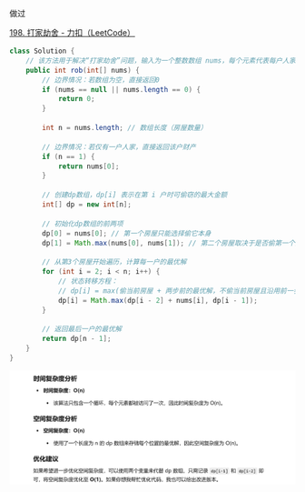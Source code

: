 

做过



[198. 打家劫舍 - 力扣（LeetCode）](https://leetcode.cn/problems/house-robber/description/?envType=study-plan-v2&envId=top-100-liked)





```java
class Solution {
    // 该方法用于解决“打家劫舍”问题，输入为一个整数数组 nums，每个元素代表每户人家的财产
    public int rob(int[] nums) {
        // 边界情况：若数组为空，直接返回0
        if (nums == null || nums.length == 0) {
            return 0;
        }
        
        int n = nums.length; // 数组长度（房屋数量）
        
        // 边界情况：若仅有一户人家，直接返回该户财产
        if (n == 1) {
            return nums[0];
        }

        // 创建dp数组，dp[i] 表示在第 i 户时可偷窃的最大金额
        int[] dp = new int[n];
        
        // 初始化dp数组的前两项
        dp[0] = nums[0]; // 第一个房屋只能选择偷它本身
        dp[1] = Math.max(nums[0], nums[1]); // 第二个房屋取决于是否偷第一个房屋
        
        // 从第3个房屋开始遍历，计算每一户的最优解
        for (int i = 2; i < n; i++) {
            // 状态转移方程：
            // dp[i] = max(偷当前房屋 + 两步前的最优解，不偷当前房屋且沿用前一步最优解)
            dp[i] = Math.max(dp[i - 2] + nums[i], dp[i - 1]);
        }

        // 返回最后一户的最优解
        return dp[n - 1];
    }
}

```



![{BDCC8BDF-3316-484D-9A8C-082EC8417C51}](assets/{BDCC8BDF-3316-484D-9A8C-082EC8417C51}.png)